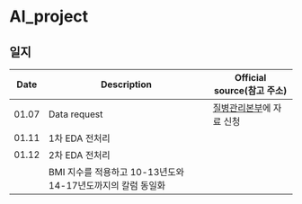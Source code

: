 # AI_project
 
## 일지
|Date|Description|Official source(참고 주소)|
|:---:|---| --- |
|01.07|Data request|[질병관리본부](https://chs.cdc.go.kr/chs/rdr/rdrInfoDownMain.do)에 자료 신청|
|01.11|1차 EDA 전처리||
|01.12|2차 EDA 전처리||
||BMI 지수를 적용하고 10-13년도와 14-17년도까지의 칼럼 동일화||